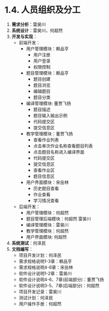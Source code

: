# 1.4. 人员组织及分工

1. **需求分析**：雷昊川
2. **系统设计**：雷昊川，何超然
3. **开发与实现**：
    + 前端开发：
        + 用户管理模块：赖品亨
            + 用户注册
            + 用户登录
            + 权限控制
        + 题目管理模块：赖品亨
            + 题目创建
            + 题目浏览
            + 编辑题目
            + 题目分类
        + 编译管理模块: 董贾飞扬
            + 题目描述
            + 题目输入输出示例
            + 代码提交区
            + 提交信息区
        + 教学管理模块：董贾飞扬
            + 查看作业列表
            + 点击单次作业名称查看题目列表
            + 点击题目名称进入编译界面
            + 代码提交区
            + 提交信息区
            + 查看作业区
            + 题目信息区
        + 用户界面模块：宋岳林
            + 历史题目查看
            + 作业查看
            + 学习情况查看
    + 后端开发：
        + 用户管理模块：何超然
        + 题目管理后端模块：何超然 雷昊川
        + 编译管理模块：雷昊川
        + 教学管理模块：何超然
        + 用户界面模块: 何超然
4. **系统测试**：何泽民
5. **文档编写**：
    + 项目开发计划：何泽民
    + 需求规格说明1-3章：赖品亨
    + 需求规格说明4-6章：宋岳林
    + 软件设计说明1-2章：雷昊川
    + 软件设计说明4-6、7章(前端部分)：董贾飞扬
    + 软件设计说明3-5、7章(后端部分)：何超然
    + 项目开发记录：雷昊川
    + 测试计划：何泽民
    + 用户操作手册：何超然
